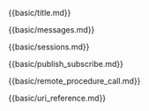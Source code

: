 {{basic/title.md}}

{{basic/messages.md}}

{{basic/sessions.md}}

{{basic/publish_subscribe.md}}

{{basic/remote_procedure_call.md}}

{{basic/uri_reference.md}}
